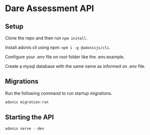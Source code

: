 # Dare Assessment API

## Setup

Clone the repo and then run `npm install`.

Install adonis cli using npm: `npm i -g @adonisjs/cli`.

Configure your .env file on root folder like the .env.example.

Create a mysql database with the same name as informed on .env file.

## Migrations

Run the following command to run startup migrations.

```js
adonis migration:run
```

## Starting the API

```js
adonis serve --dev
```
